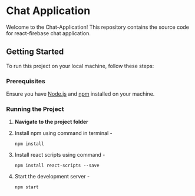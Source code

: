 # Chat Application

Welcome to the Chat-Application! This repository contains the source code for react-firebase chat application.

## Getting Started

To run this project on your local machine, follow these steps:

### Prerequisites

Ensure you have [Node.js](https://nodejs.org/) and [npm](https://www.npmjs.com/) installed on your machine.

### Running the Project

1. **Navigate to the project folder**
2. Install npm using command in terminal -
   
   `npm install`
3. Install react scripts using command -
   
   `npm install react-scripts --save`
4. Start the development server -
   
   `npm start`
 
